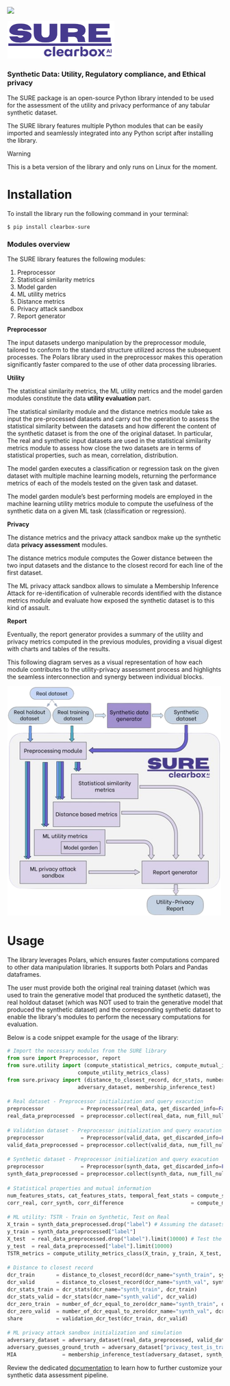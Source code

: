 <a href="https://dario-brunelli-clearbox-ai.notion.site/SURE-Documentation-2c17db370641488a8db5bce406032c1f"><img src="https://img.shields.io/badge/SURE-docs-blue?logo=mdbook" /></a>   

<img src="images/sure_logo.png" width="250"> 

### Synthetic Data: Utility, Regulatory compliance, and Ethical privacy

The SURE package is an open-source Python library intended to be used for the assessment of the utility and privacy performance of any tabular synthetic dataset.

The SURE library features multiple Python modules that can be easily imported and seamlessly integrated into any Python script after installing the library. 

> [!WARNING]
> This is a beta version of the library and only runs on Linux for the moment.

# Installation

To install the library run the following command in your terminal:

```shell
$ pip install clearbox-sure
```

### Modules overview

The SURE library features the following modules:

1. Preprocessor
2. Statistical similarity metrics
3. Model garden
4. ML utility metrics
5. Distance metrics
6. Privacy attack sandbox
7. Report generator

 **Preprocessor** 

The input datasets undergo manipulation by the preprocessor module, tailored to conform to the standard structure utilized across the subsequent processes. The Polars library used in the preprocessor makes this operation significantly faster compared to the use of other data processing libraries. 

 **Utility** 

The statistical similarity metrics, the ML utility metrics and the model garden modules constitute the data **utility evaluation** part.

The statistical similarity module and the distance metrics module take as input the pre-processed datasets and carry out the operation to assess the statistical similarity between the datasets and how different the content of the synthetic dataset is from the one of the original dataset.  In particular, The real and synthetic input datasets are used in the statistical similarity metrics module to assess how close the two datasets are in terms of statistical properties, such as mean, correlation, distribution.

The model garden executes a classification or regression task on the given dataset with multiple machine learning models, returning the performance metrics of each of the models tested on the given task and dataset.

The model garden module’s best performing models are employed in the machine learning utility metrics module to compute the usefulness of the synthetic data on a given ML task (classification or regression).

 **Privacy** 

The distance metrics and the privacy attack sandbox make up the synthetic data **privacy assessment** modules.

The distance metrics module computes the Gower distance between the two input datasets and the distance to the closest record for each line of the first dataset.

The ML privacy attack sandbox allows to simulate a Membership Inference Attack for re-identification of vulnerable records identified with the distance metrics module and evaluate how exposed the synthetic dataset is to this kind of assault.

 **Report** 

Eventually, the report generator provides a summary of the utility and privacy metrics computed in the previous modules, providing a visual digest with charts and tables of the results.

This following diagram serves as a visual representation of how each module contributes to the utility-privacy assessment process and highlights the seamless interconnection and synergy between individual blocks.

<img src="images/SURE_workflow_.png" alt="drawing" width="500"/>

# Usage

The library leverages Polars, which ensures faster computations compared to other data manipulation libraries. It supports both Polars and Pandas dataframes.

The user must provide both the original real training dataset (which was used to train the generative model that produced the synthetic dataset), the real holdout dataset (which was NOT used to train the generative model that produced the synthetic dataset) and the corresponding synthetic dataset to enable the library's modules to perform the necessary computations for evaluation.

Below is a code snippet example for the usage of the library:

```python
# Import the necessary modules from the SURE library
from sure import Preprocessor, report
from sure.utility import (compute_statistical_metrics, compute_mutual_info,
			           compute_utility_metrics_class)
from sure.privacy import (distance_to_closest_record, dcr_stats, number_of_dcr_equal_to_zero, validation_dcr_test, 
			           adversary_dataset, membership_inference_test)

# Real dataset - Preprocessor initialization and query exacution
preprocessor            = Preprocessor(real_data, get_discarded_info=False)
real_data_preprocessed  = preprocessor.collect(real_data, num_fill_null='forward', scaling='standardize')

# Validation dataset - Preprocessor initialization and query exacution
preprocessor            = Preprocessor(valid_data, get_discarded_info=False)
valid_data_preprocessed = preprocessor.collect(valid_data, num_fill_null='forward', scaling='standardize')

# Synthetic dataset - Preprocessor initialization and query exacution
preprocessor            = Preprocessor(synth_data, get_discarded_info=False)
synth_data_preprocessed = preprocessor.collect(synth_data, num_fill_null='forward', scaling='standardize')

# Statistical properties and mutual information
num_features_stats, cat_features_stats, temporal_feat_stats = compute_statistical_metrics(real_data_preprocessed, synth_data_preprocessed)
corr_real, corr_synth, corr_difference                      = compute_mutual_info(real_data_preprocessed, synth_data_preprocessed)

# ML utility: TSTR - Train on Synthetic, Test on Real
X_train = synth_data_preprocessed.drop("label") # Assuming the datasets have a “label” column for the machine learning task they are intended for
y_train = synth_data_preprocessed["label"]
X_test  = real_data_preprocessed.drop("label").limit(10000) # Test the trained models on a portion of the original real dataset (first 10k rows)
y_test  = real_data_preprocessed["label"].limit(10000)
TSTR_metrics = compute_utility_metrics_class(X_train, y_train, X_test, y_test, predictions=False)

# Distance to closest record
dcr_train       = distance_to_closest_record(dcr_name="synth_train", synth_data_preprocessed, real_data_preprocessed)
dcr_valid       = distance_to_closest_record(dcr_name="synth_val", synth_data_preprocessed, valid_data_preprocessed)
dcr_stats_train = dcr_stats(dcr_name="synth_train", dcr_train)
dcr_stats_valid = dcr_stats(dcr_name="synth_valid", dcr_valid)
dcr_zero_train  = number_of_dcr_equal_to_zero(dcr_name="synth_train", dcr_train)
dcr_zero_valid  = number_of_dcr_equal_to_zero(dcr_name="synth_val", dcr_valid)
share           = validation_dcr_test(dcr_train, dcr_valid)

# ML privacy attack sandbox initialization and simulation
adversary_dataset = adversary_dataset(real_data_preprocessed, valid_data_preprocessed)
adversary_guesses_ground_truth = adversary_dataset["privacy_test_is_training"]
MIA               = membership_inference_test(adversary_dataset, synth_data_preprocessed, adversary_guesses_ground_truth)
```

Review the dedicated [documentation](https://dario-brunelli-clearbox-ai.notion.site/SURE-Documentation-2c17db370641488a8db5bce406032c1f) to learn how to further customize your synthetic data assessment pipeline.

